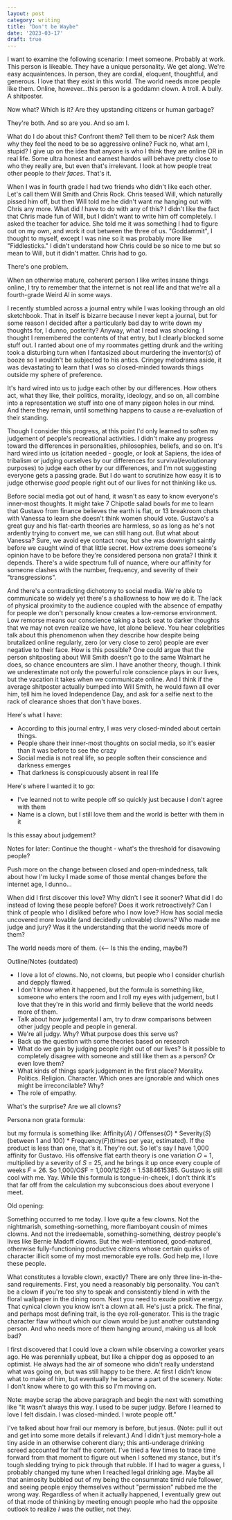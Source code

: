 ```yaml
---
layout: post
category: writing
title: "Don't be Waybe"
date: '2023-03-17'
draft: true
---
```


I want to examine the following scenario: I meet someone. Probably at work. This person is likeable. They have a unique personality. We get along. We're easy acquaintences. In person, they are cordial, eloquent, thoughtful, and generous. I love that they exist in this world. The world needs more people like them. Online, however...this person is a goddamn clown. A troll. A bully. A shitposter.

Now what? Which is it? Are they upstanding citizens or human garbage?

They're both. And so are you. And so am I.

What do I do about this? Confront them? Tell them to be nicer? Ask them why they feel the need to be so aggressive online? Fuck no, what am I, stupid? I give up on the idea that anyone is who I think they are online OR in real life. Some ultra honest and earnest hardos will behave pretty close to who they really are, but even that's irrelevant. I look at how people treat other people _to their faces_. That's it. 

When I was in fourth grade I had two friends who didn't like each other. Let's call them Will Smith and Chris Rock. Chris teased Will, which naturally pissed him off, but then Will told me he didn't want _me_ hanging out with Chris any more. What did _I_ have to do with any of this? I didn't like the fact that Chris made fun of Will, but I didn't want to write him off completely. I asked the teacher for advice. She told me it was something I had to figure out on my own, and work it out between the three of us. "Goddammit", I thought to myself, except I was nine so it was probably more like "Fiddlesticks." I didn't understand how Chris could be so nice to me but so mean to Will, but it didn't matter. Chris had to go.

There's one problem.


When an otherwise mature, coherent person I like writes insane things online, I try to remember that the internet is not real life and that we're all a fourth-grade Weird Al in some ways.



I recently stumbled across a journal entry while I was looking through an old sketchbook. That in itself is bizarre because I never kept a journal, but for some reason I decided after a particularly bad day to write down my thoughts for, I dunno, posterity? Anyway, what I read was shocking. I thought I remembered the contents of that entry, but I clearly blocked some stuff out. I ranted about one of my roommates getting drunk and the writing took a disturbing turn when I fantasized about murdering the inventor(s) of booze so I wouldn't be subjected to his antics. Cringey melodrama aside, it was devastating to learn that I was so closed-minded towards things outside my sphere of preference.


It's hard wired into us to judge each other by our differences. How others act, what they like, their politics, morality, ideology, and so on, all combine into a representation we stuff into one of many pigeon holes in our mind. And there they remain, until something happens to cause a re-evaluation of their standing.



Though I consider this progress, at this point I'd only learned to soften my judgement of people's recreational activities. I didn't make any progress toward the differences in personalities, philosophies, beliefs, and so on. It's hard wired into us (citation needed - google, or look at Sapiens, the idea of tribalism or judging ourselves by our differences for survival/evolutionary purposes) to judge each other by our differences, and I'm not suggesting everyone gets a passing grade. But I do want to scrutinize how easy it is to judge otherwise _good_ people right out of our lives for not thinking like us.

Before social media got out of hand, it wasn't as easy to know everyone's inner-most thoughts. It might take 7 Chipotle salad bowls for me to learn that Gustavo from finance believes the earth is flat, or 13 breakroom chats with Vanessa to learn she doesn't think women should vote. Gustavo's a great guy and his flat-earth theories are harmless, so as long as he's not ardently trying to convert me, we can still hang out. But what about Vanessa? Sure, we avoid eye contact now, but she was downright saintly before we caught wind of that little secret. How extreme does someone's opinion have to be before they're considered persona non grata? I think it depends. There's a wide spectrum full of nuance, where our affinity for someone clashes with the number, frequency, and severity of their "transgressions". 

And there's a contradicting dichotomy to social media. We're able to communicate so widely yet there's a shallowness to how we do it. The lack of physical proximity to the audience coupled with the absence of empathy for people we don't personally know creates a low-remorse environment. Low remorse means our conscience taking a back seat to darker thoughts that we may not even realize we have, let alone believe. You hear celebrities talk about this phenomenon when they describe how despite being brutalized online regularly, zero (or very close to zero) people are ever negative to their face. How is this possible? One could argue that the person shitposting about Will Smith doesn't go to the same Walmart he does, so chance encounters are slim. I have another theory, though. I think we underestimate not only the powerful role conscience plays in our lives, but the vacation it takes when we communicate online. And I think if the average shitposter actually bumped into Will Smith, he would fawn all over him, tell him he loved Independence Day, and ask for a selfie next to the rack of clearance shoes that don't have boxes.

Here's what I have:

- According to this journal entry, I was very closed-minded about certain things.
- People share their inner-most thoughts on social media, so it's easier than it was before to see the crazy
- Social media is not real life, so people soften their conscience and darkness emerges
- That darkness is conspicuously absent in real life

Here's where I wanted it to go:

- I've learned not to write people off so quickly just because I don't agree with them
- Name is a clown, but I still love them and the world is better with them in it

Is this essay about judgement?








Notes for later: Continue the thought - what's the threshold for disavowing people?


Push more on the change between closed and open-mindedness, talk about how I'm lucky I made some of those mental changes before the internet age, I dunno...



When did I first discover this love? 
Why didn't I see it sooner? 
What did I do instead of loving these people before? 
Does it work retroactively? Can I think of people who I disliked before who I now love?
How has social media uncovered more lovable (and decidedly unlovable) clowns?
Who made me judge and jury?
   Was it the understanding that the world needs more of them?

The world needs more of them. (<-- Is this the ending, maybe?)




Outline/Notes (outdated)
- I love a lot of clowns. No, not clowns, but people who I consider churlish and depply flawed.
- I don't know when it happened, but the formula is something like, someone who enters the room and I roll my eyes with judgement, but I love that they're in this world and firmly believe that the world needs more of them.
- Talk about how judgemental I am, try to draw comparisons between other judgy people and people in general. 
- We're all judgy. Why? What purpose does this serve us?
- Back up the question with some theories based on research
- What do we gain by judging people right out of our lives? Is it possible to completely disagree with someone and still like them as a person? Or even love them?
- What kinds of things spark judgement in the first place? Morality. Politics. Religion. Character. Which ones are ignorable and which ones might be irreconcilable? Why?
- The role of empathy. 

What's the surprise?
Are we all clowns? 

Persona non grata formula:

but my formula is something like: Affinity(_A_) / Offenses(_O_) * Severity(_S_)(between 1 and 100) * Frequency(_F_)(times per year, estimated). If the product is less than one, that's it. They're out. So let's say I have 1,000 affinity for Gustavo. His offensive flat earth theory is one variation _O_ = 1, multiplied by a severity of _S_ = 25, and he brings it up once every couple of weeks _F_ = 26. So 1,000/O*S*F = 1,000/1*25*26 = 1.5384615385. Gustavo is still cool with me. Yay. While this formula is tongue-in-cheek, I don't think it's that far off from the calculation my subconscious does about everyone I meet.

Old opening:


Something occurred to me today. I love quite a few clowns. Not the nightmarish, something-something, more flamboyant cousin of mimes clowns. And not the irredeemable, something-something, destroy people's lives like Bernie Madoff clowns. But the well-intentioned, good-natured, otherwise fully-functioning productive citizens whose certain quirks of character illicit some of my most memorable eye rolls. God help me, I love these people.

What constitutes a lovable clown, exactly? There are only three line-in-the-sand requirements. First, you need a reasonably big personality. You can't be a clown if you're too shy to speak and consistently blend in with the floral wallpaper in the dining room. Next you need to exude positive energy. That cynical clown you know isn't a clown at all. He's just a prick. The final, and perhaps most defining trait, is the eye roll-generator. This is the tragic character flaw without which our clown would be just another outstanding person. And who needs more of them hanging around, making us all look bad?

I first discovered that I could love a clown while observing a coworker years ago. He was perennially upbeat, but like a chipper dog as opposed to an optimist. He always had the air of someone who didn't really understand what was going on, but was still happy to be there. At first I didn't know what to make of him, but eventually he became a part of the scenery. Note: I don't know where to go with this so I'm moving on.

Note: maybe scrap the above paragraph and begin the next with something like "It wasn't always this way. I used to be super judgy. Before I learned to love I felt disdain. I was closed-minded. I wrote people off."

I've talked about how frail our memory is before, but jesus. (Note: pull it out and get into some more details if relevant.) And I didn't just memory-hole a tiny aside in an otherwise coherent diary; this anti-underage drinking screed accounted for half the content. I've tried a few times to trace time forward from that moment to figure out when I softened my stance, but it's tough sledding trying to pick through that rubble. If I had to wager a guess, I probably changed my tune when I reached legal drinking age. Maybe all that animosity bubbled out of my being the consummate timid rule follower, and seeing people enjoy themselves without "permission" rubbed me the wrong way. Regardless of when it actually happened, I eventually grew out of that mode of thinking by meeting enough people who had the opposite outlook to realize _I_ was the outlier, not they.

